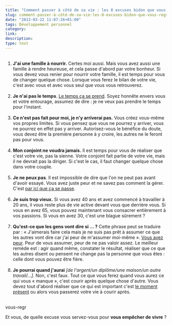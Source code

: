 ```yaml
---
title: "Comment passer à côté de sa vie : les 8 excuses bidon que vous regretterez"
slug: comment-passer-à-côté-de-sa-vie-les-8-excuses-bidon-que-vous-regretterez
date: "2013-03-22 11:07:26+01:00"
tags: Développement personnel
category: 
link: 
description: 
type: text
---
```


<p><ol><br /><li><strong>J'ai une famille à nourrir.</strong> Certes moi aussi. Mais vous avez aussi une famille à rendre heureuse, et cela passe d'abord par votre bonheur. Si vous devez vous renier pour nourrir votre famille, il est temps pour vous de changer quelque chose. Lorsque vous ferez le bilan de votre vie, c'est avec vous et avec vous seul que vous vous retrouverez.</li><br /><!-- TEASER_END --><li><strong>Je n'ai pas le temps</strong>. <a href="/blog/fr/jai-pas-le-temps-la-pire-excuse-qui-soit/">Le temps ça se prend</a>. Soyez honnête envers vous et votre entourage, assumez de dire : je ne veux pas prendre le temps pour l'instant.</li><br /><li><strong>Ce n'est pas fait pour moi, je n'y arriverai pas.</strong> Vous créez vous-même vos propres limites. Si vous pensez que vous ne pourrez y arriver, vous ne pourrez en effet pas y arriver. Autorisez-vous le bénéfice du doute, vous devez être la première personne à y croire, les autres ne le feront pas pour vous.</li><br /><li><strong>Mon conjoint ne voudra jamais.</strong> Il est temps pour vous de réaliser que c'est votre vie, pas la sienne. Votre conjoint fait partie de votre vie, mais il ne devrait pas la diriger. Si c'est le cas, il faut changer quelque chose dans votre couple.</li><br /><li><strong>Je ne peux pas</strong>. Il est impossible de dire que l'on ne peut pas avant d'avoir essayé. Vous avez juste peur et ne savez pas comment la gérer. C'est <a href="/blog/fr/le-courage-de-vivre-consciemment-steve-pavlina/">par ici que ça se passe</a>.</li><br /><li><strong>Je suis trop vieux.</strong> Si vous avez 40 ans et avez commencé à travailler à 20 ans, il vous reste plus de vie active devant vous que derrière vous. Si vous en avez 65, vous pouvez maintenant vous consacrer entièrement à vos passions. Si vous en avez 30, c'est une blague sûrement ?</li><br /><li><strong>Qu'est-ce que les gens vont dire si … ?</strong> Cette phrase peut se traduire par : « J'aimerais faire cela mais je ne suis pas prêt à assumer ce que les autres vont dire car j'ai peur de m'assumer moi-même ». <a href="/blog/fr/le-courage-de-vivre-consciemment-steve-pavlina/">Vous avez peur</a>. Peur de vous assumer, peur de ne pas valoir assez. Le meilleur remède est : agir quand même, constater le résultat, réaliser que ce que les autres disent ou pensent ne change pas la personne que vous êtes : celle dont vous pouvez être fière.</li><br /><li><strong>Je pourrai quand j'aurai</strong> <em>[de l'argent/un diplôme/une maison/un autre travail/…].</em> Non, c'est faux. Tout ce que vous ferez quand vous aurez ce qui vous « manque », c'est courir après quelque chose d'autre. Vous devez tout d'abord réaliser que ce qui est important c'est <a href="/blog/fr/le-pouvoir-du-moment-présent/">le moment présent</a> ou alors vous passerez votre vie à courir après.</li><br /></ol></p>vous-regr

<p><p>Et vous, de quelle excuse vous servez-vous pour <strong>vous empêcher de vivre</strong> ?</p></p>

